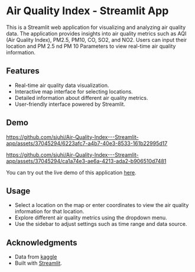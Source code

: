 # Air Quality Index - Streamlit App

This is a Streamlit web application for visualizing and analyzing air quality data. The application provides insights into air quality metrics such as AQI (Air Quality Index), PM2.5, PM10, CO, SO2, and NO2. Users can input their location and PM 2.5 nd PM 10 Parameters  to view real-time air quality information.

## Features

- Real-time air quality data visualization.
- Interactive map interface for selecting locations.
- Detailed information about different air quality metrics.
- User-friendly interface powered by Streamlit.

## Demo

https://github.com/sjuhi/Air-Quality-Index---Streamlit-app/assets/37045294/6223afc7-a4b7-40e3-8533-161b22995d17


https://github.com/sjuhi/Air-Quality-Index---Streamlit-app/assets/37045294/ca1a74e3-ae6a-4213-ada2-b906510d7481


You can try out the live demo of this application [here](https://air-quality-index---app-app-ud3vhuzenouwbolmqqntjv.streamlit.app/Air_Quality_Dashboard).

## Usage
- Select a location on the map or enter coordinates to view the air quality information for that location.
- Explore different air quality metrics using the dropdown menu.
- Use the sidebar to adjust settings such as time range and data source.

## Acknowledgments
- Data from [kaggle](https://www.kaggle.com/datasets/rohanrao/air-quality-data-in-india)
- Built with [Streamlit](https://streamlit.io/).

